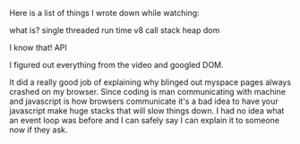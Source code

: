 Here is a list of things I wrote down while watching:

what is?
 single threaded
 run time
 v8
 call stack
 heap
 dom


 I know that!
  API

I figured out everything from the video and googled DOM.

It did a really good job of explaining why blinged out myspace pages always crashed on my browser. Since coding is man communicating with machine and javascript is how browsers communicate it's a bad idea to have your javascript make huge stacks that will slow things down. I had no idea what an event loop was before and I can safely say I can explain it to someone now if they ask.
